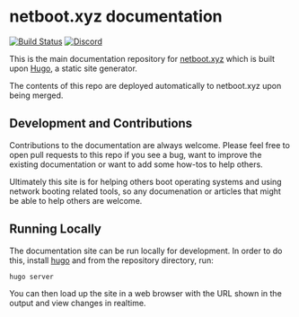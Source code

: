 # netboot.xyz documentation

[![Build Status](https://travis-ci.org/antonym/netboot.xyz-docs.svg?branch=master)](https://travis-ci.org/antonym/netboot.xyz-docs)
[![Discord](https://img.shields.io/discord/425186187368595466)](https://discord.gg/An6PA2a)

This is the main documentation repository for [netboot.xyz](https://netboot.xyz) which is built upon [Hugo](https://gohugo.io/), a static site generator.  

The contents of this repo are deployed automatically to netboot.xyz upon being merged.

## Development and Contributions

Contributions to the documentation are always welcome.  Please feel free to open pull requests to this repo if you see a bug, want to improve the existing documentation or want to add some how-tos to help others.  

Ultimately this site is for helping others boot operating systems and using network booting related tools, so any documenation or articles that might be able to help others are welcome.

## Running Locally

The documentation site can be run locally for development.  In order to do this, install [hugo](https://gohugo.io/getting-started/installing/) and from the repository directory, run:

```
hugo server
```

You can then load up the site in a web browser with the URL shown in the output and view changes in realtime.

